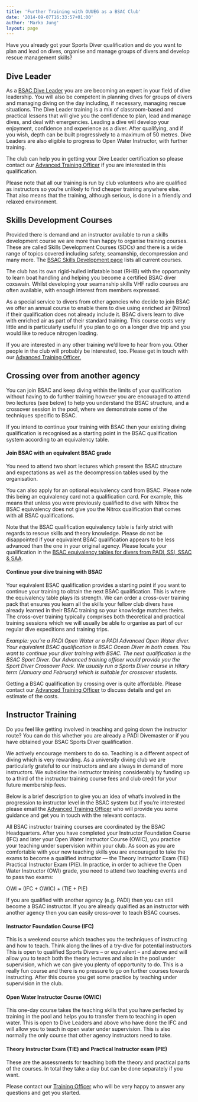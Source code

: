 ```yaml
---
title: 'Further Training with OUUEG as a BSAC Club'
date: '2014-09-07T16:33:57+01:00'
author: 'Marko Jung'
layout: page
---
```


Have you already got your Sports Diver qualification and do you want to plan and lead on dives, organise and manage groups of divers and develop rescue management skills?

## Dive Leader

As a [B](http://www.bsac.com/diveleader/)[SAC Dive Leader](http://www.bsac.com/diveleader/) you are are becoming an expert in your field of dive leadership. You will also be competent in planning dives for groups of divers and managing diving on the day including, if necessary, managing rescue situations. The Dive Leader training is a mix of classroom-based and practical lessons that will give you the confidence to plan, lead and manage dives, and deal with emergencies. Leading a dive will develop your enjoyment, confidence and experience as a diver. After qualifying, and if you wish, depth can be built progressively to a maximum of 50 metres. Dive Leaders are also eligible to progress to Open Water Instructor, with further training.

The club can help you in getting your Dive Leader certification so please contact our [Advanced Training Officer](mailto:ouueg.ato@google.com) if you are interested in this qualification.

Please note that all our training is run by club volunteers who are qualified as instructors so you’re unlikely to find cheaper training anywhere else. That also means that the training, although serious, is done in a friendly and relaxed environment.

## Skills Development Courses

Provided there is demand and an instructor available to run a skills development course we are more than happy to organise training courses. These are called Skills Development Courses (SDCs) and there is a wide range of topics covered including safety, seamanship, decompression and many more. The [BSAC Skills Development page](https://www.bsac.com/training/skill-development-courses/ "Open BSAC Skills Development Course page in new window") lists all current courses.

The club has its own rigid-hulled inflatable boat (RHIB) with the opportunity to learn boat handling and helping you become a certified BSAC diver coxswain. Whilst developing your seamanship skills VHF radio courses are often available, with enough interest from members expressed.

As a special service to divers from other agencies who decide to join BSAC we offer an annual course to enable them to dive using enriched air (Nitrox) if their qualification does not already include it. BSAC divers learn to dive with enriched air as part of their standard training. This course costs very little and is particularly useful if you plan to go on a longer dive trip and you would like to reduce nitrogen loading.

If you are interested in any other training we’d love to hear from you. Other people in the club will probably be interested, too. Please get in touch with our [Advanced Training Officer.](mailto:ouueg.ato@google.com)

## Crossing over from another agency

You can join BSAC and keep diving within the limits of your qualification without having to do further training however you are encouraged to attend two lectures (see below) to help you understand the BSAC structure, and a crossover session in the pool, where we demonstrate some of the techniques specific to BSAC.

If you intend to continue your training with BSAC then your existing diving qualification is recognised as a starting point in the BSAC qualification system according to an equivalency table.

#### Join BSAC with an equivalent BSAC grade

You need to attend two short lectures which present the BSAC structure and expectations as well as the decompression tables used by the organisation.

You can also apply for an optional equivalency card from BSAC. Please note this being an equivalency card not a qualification card. For example, this means that unless you were previously qualified to dive with Nitrox the BSAC equivalency does not give you the Nitrox qualification that comes with all BSAC qualifications.

Note that the BSAC qualification equivalency table is fairly strict with regards to rescue skills and theory knowledge. Please do not be disappointed if your equivalent BSAC qualification appears to be less advanced than the one in your original agency. Please locate your qualification in the [BSAC equivalency tables for divers from PADI, SSI, SSAC & SAA](https://www.bsac.com/already-a-diver/equivalent-bsac-qualifications/).

#### Continue your dive training with BSAC

Your equivalent BSAC qualification provides a starting point if you want to continue your training to obtain the next BSAC qualification. This is where the equivalency table plays its strength. We can order a cross-over training pack that ensures you learn all the skills your fellow club divers have already learned in their BSAC training so your knowledge matches theirs. The cross-over training typically comprises both theoretical and practical training sessions which we will usually be able to organise as part of our regular dive expeditions and training trips.

*Example: you’re a PADI Open Water or a PADI Advanced Open Water diver. Your equivalent BSAC qualification is BSAC Ocean Diver in both cases. You want to continue your diver training with BSAC. The next qualification is the BSAC Sport Diver. Our Advanced training officer would provide you the Sport Diver Crossover Pack. We usually run a Sports Diver course in Hilary term (January and February) which is suitable for crossover students.*

Getting a BSAC qualification by crossing over is quite affordable. Please contact our [Advanced Training Officer](mailto:ouueg.ato@google.com) to discuss details and get an estimate of the costs.

## Instructor Training

Do you feel like getting involved in teaching and going down the instructor route? You can do this whether you are already a PADI Divemaster or if you have obtained your BSAC Sports Diver qualification.

We actively encourage members to do so. Teaching is a different aspect of diving which is very rewarding. As a university diving club we are particularly grateful to our instructors and are always in demand of more instructors. We subsidise the instructor training considerably by funding up to a third of the instructor training course fees and club credit for your future membership fees.

Below is a brief description to give you an idea of what’s involved in the progression to instructor level in the BSAC system but if you’re interested please email the [Advanced Training Officer](mailto:ouueg.ato@google.com) who will provide you some guidance and get you in touch with the relevant contacts.

All BSAC instructor training courses are coordinated by the BSAC Headquarters. After you have completed your Instructor Foundation Course (IFC) and later your Open Water Instructor Course (OWIC), you practice your teaching under supervision within your club. As soon as you are comfortable with your new teaching skills you are encouraged to take the exams to become a qualified instructor — the Theory Instructor Exam (TIE) Practical Instructor Exam (PIE). In practice, in order to achieve the Open Water Instructor (OWI) grade, you need to attend two teaching events and to pass two exams:

OWI = (IFC + OWIC) + (TIE + PIE)

If you are qualified with another agency (e.g. PADI) then you can still become a BSAC instructor. If you are already qualified as an instructor with another agency then you can easily cross-over to teach BSAC courses.

#### Instructor Foundation Course (IFC)

This is a weekend course which teaches you the techniques of instructing and how to teach. Think along the lines of a try-dive for potential instructors This is open to qualified Sports Divers – or equivalent – and above and will allow you to teach both the theory lectures and also in the pool under supervision, which we can give you plenty of opportunity to do. This is a really fun course and there is no pressure to go on further courses towards instructing. After this course you get some practice by teaching under supervision in the club.

#### Open Water Instructor Course (OWIC)

This one-day course takes the teaching skills that you have perfected by training in the pool and helps you to transfer them to teaching in open water. This is open to Dive Leaders and above who have done the IFC and will allow you to teach in open water under supervision. This is also normally the only course that other agency instructors need to take.

#### Theory Instructor Exam (TIE) and Practical Instructor exam (PIE)

These are the assessments for teaching both the theory and practical parts of the courses. In total they take a day but can be done separately if you want.

Please contact our [Training Officer](mailto:ouueg.training@google.com) who will be very happy to answer any questions and get you started.
